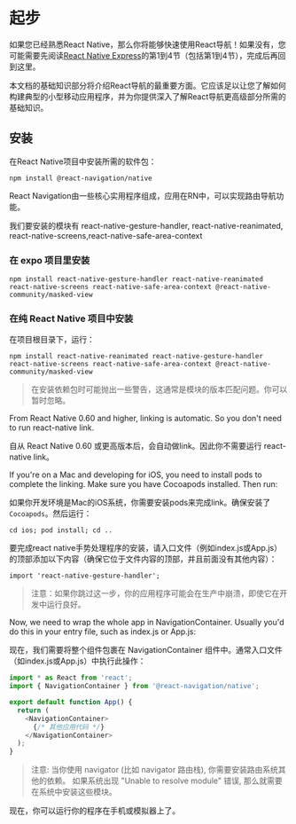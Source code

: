# 起步

如果您已经熟悉React Native，那么你将能够快速使用React导航！如果没有，您可能需要先阅读[React Native Express](http://www.reactnativeexpress.com/)的第1到4节（包括第1到4节），完成后再回到这里。

本文档的基础知识部分将介绍React导航的最重要方面。它应该足以让您了解如何构建典型的小型移动应用程序，并为你提供深入了解React导航更高级部分所需的基础知识。

## 安装

在React Native项目中安装所需的软件包：

```
npm install @react-navigation/native
```

React Navigation由一些核心实用程序组成，应用在RN中，可以实现路由导航功能。

我们要安装的模块有 react-native-gesture-handler, react-native-reanimated, react-native-screens,react-native-safe-area-context

### 在 expo 项目里安装

```
npm install react-native-gesture-handler react-native-reanimated react-native-screens react-native-safe-area-context @react-native-community/masked-view
```

### 在纯 React Native 项目中安装

在项目根目录下，运行：

```
npm install react-native-reanimated react-native-gesture-handler react-native-screens react-native-safe-area-context @react-native-community/masked-view
```

> 在安装依赖包时可能抛出一些警告，这通常是模块的版本匹配问题。你可以暂时忽略。

From React Native 0.60 and higher, linking is automatic. So you don't need to run react-native link.

自从 React Native 0.60 或更高版本后，会自动做link。因此你不需要运行 react-native link。

If you're on a Mac and developing for iOS, you need to install pods to complete the linking. Make sure you have Cocoapods installed. Then run:

如果你开发环境是Mac的iOS系统，你需要安装pods来完成link。确保安装了`Cocoapods`。然后运行：

```
cd ios; pod install; cd ..
```

要完成react native手势处理程序的安装，请入口文件（例如index.js或App.js）的顶部添加以下内容（确保它位于文件内容的顶部，并且前面没有其他内容）：

```
import 'react-native-gesture-handler';
```

> 注意：如果你跳过这一步，你的应用程序可能会在生产中崩溃，即使它在开发中运行良好。

Now, we need to wrap the whole app in NavigationContainer. Usually you'd do this in your entry file, such as index.js or App.js:

现在，我们需要将整个组件包裹在 NavigationContainer 组件中。通常入口文件（如index.js或App.js）中执行此操作：

```js
import * as React from 'react';
import { NavigationContainer } from '@react-navigation/native';

export default function App() {
  return (
    <NavigationContainer>
      {/* 其他应用代码 */}
    </NavigationContainer>
  );
}
```

> 注意: 当你使用 navigator (比如 navigator 路由栈), 你需要安装路由系统其他的依赖。 如果系统出现 "Unable to resolve module" 错误, 那么就需要在系统中安装这些模块。

现在，你可以运行你的程序在手机或模拟器上了。